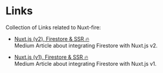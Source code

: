 # Links

Collection of Links related to Nuxt-fire:

- [Nuxt.js (v2), Firestore & SSR 🔥](https://medium.com/@pascalluther/nuxt-js-v2-firestore-ssr-938d8fb7d2b0?)  
  Medium Article about integrating Firestore with Nuxt.js v2.

- [Nuxt.js (v1), Firestore & SSR 🔥](https://medium.com/@pascalluther/nuxt-js-v1-firestore-and-ssr-73e3140574fc?)  
  Medium Article about integrating Firestore with Nuxt.js v1.
